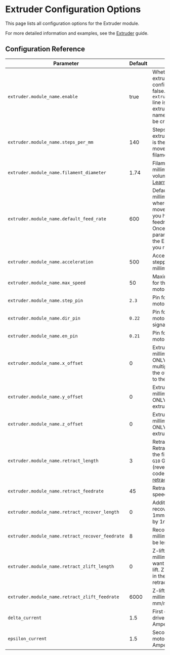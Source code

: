 
# Extruder Configuration Options

This page lists all configuration options for the Extruder module.

For more detailed information and examples, see the [Extruder](extruder) guide.


## Configuration Reference

| Parameter | Default | Description |
| --------- | ------- | ----------- |
| `extruder.module_name.enable` | true | Whether to activate the extruder module at all. All configuration is ignored if false. Each time an `extruder.module_name.enable` line is encountered, an extruder module with the name «module_name» will be created. |
| `extruder.module_name.steps_per_mm` | 140 | Steps/millimetre for the extruder stepper motor. This is the number of steps to move one millimetre of filament. [Learn more](extruder.md#steps_per_millimeter) |
| `extruder.module_name.filament_diameter` | 1.74 | Filament diameter, in millimetres, used for volumetric extrusion control. [Learn more](extruder.md#filament-diameter) |
| `extruder.module_name.default_feed_rate` | 600 | Default rate in millimetres/minute for moves where only the extruder moves. This is only used if you have never provided a feedrate via the `F` parameter. Once you specify a `F` parameter, it will be used as the Extruder feed rate until you reset the board. |
| `extruder.module_name.acceleration` | 500 | Acceleration for the extruder stepper motor, in millimetres/second/second |
| `extruder.module_name.max_speed` | 50 | Maximum allowable speed for the extruder stepper motor, in millimetres/second |
| `extruder.module_name.step_pin` | `2.3` | Pin for extruder stepper motor driver's step signal |
| `extruder.module_name.dir_pin` | `0.22` | Pin for extruder stepper motor driver's direction signal |
| `extruder.module_name.en_pin` | `0.21` | Pin for extruder stepper motor driver's enable signal |
| `extruder.module_name.x_offset` | 0 | Extruder offset from origin in millimetres for the X axis. ONLY used when you have multiple extruders to specify the offset from each extruder to the first one. |
| `extruder.module_name.y_offset` | 0 | Extruder offset from origin in millimetres for the Y axis. ONLY used for multiple extruders |
| `extruder.module_name.z_offset` | 0 | Extruder offset from origin in millimetres for the Z axis. ONLY used for multiple extruders |
| `extruder.module_name.retract_length` | 3 | Retract length in millimetres. Retract is a retractation of the filament called using the `G10` G-code. It is recovered (reverted) using the `G11` G-code. [Learn more about retractation](extruder.md#retract) |
| `extruder.module_name.retract_feedrate` | 45 | Retract feed-rate (filament speed) in millimetres/second |
| `extruder.module_name.retract_recover_length` | 0 | Additional length when recovering (if you retract by 1mm, you will be recovering by 1mm plus this value) |
| `extruder.module_name.retract_recover_feedrate` | 8 | Recovery feed-rate in millimetres/second (should be less than retract feedrate) |
| `extruder.module_name.retract_zlift_length` | 0 | Z-lift on retract in millimeters, set to `0` if you want to disable retraction Z-lift. Z-lift is a small increase in the Z axis position when retracting. |
| `extruder.module_name.retract_zlift_feedrate` | 6000 | Z-lift feed-rate in millimetres/minute (Note: mm/min NOT mm/sec) |
| `delta_current` | 1.5 | First extruder stepper motor driver (M4) current in Amperes |
| `epsilon_current` | 1.5 | Second extruder stepper motor driver (M5) current in Amperes |
